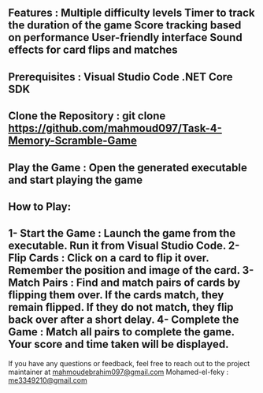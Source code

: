 Features :
Multiple difficulty levels
Timer to track the duration of the game
Score tracking based on performance
User-friendly interface
Sound effects for card flips and matches
-------------------------------------
Prerequisites :
Visual Studio Code
.NET Core SDK 
-------------------------------------
Clone the Repository : 
git clone https://github.com/mahmoud097/Task-4-Memory-Scramble-Game
-------------------------------------
Play the Game :
Open the generated executable and start playing the game
-------------------------------------
How to Play:
-----------
1- Start the Game : 
Launch the game from the executable.
Run it from Visual Studio Code.
2- Flip Cards : 
Click on a card to flip it over.
Remember the position and image of the card.
3- Match Pairs : 
Find and match pairs of cards by flipping them over. 
If the cards match, they remain flipped. 
If they do not match, they flip back over after a short delay.
4- Complete the Game : 
Match all pairs to complete the game.
Your score and time taken will be displayed.
----------------------------------------
If you have any questions or feedback, feel free to reach out to the project maintainer at 
mahmoudebrahim097@gmail.com 
Mohamed-el-feky : me3349210@gmail.com

